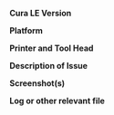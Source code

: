 <!--
Before creating a new issue, please use the search bar on the issues page to see if someone has already made one. If you find one (open or closed), add your comments there.

Give your issue a clear and short title. Avoid general words like "BUG" or "SUGGESTION".

For each section, write your response on the blank space directly below each header line.

Thank you for helping to improve Cura LulzBot Edition!
-->

**Cura LE Version** <!--e.g. 3.6.37, 4.13.2-->



**Platform** <!--Windows, MacOS, or Linux-->



**Printer and Tool Head** <!--Which printer/tool head combination was selected in Cura LE?-->



**Description of Issue** <!--Describe what problem you are encountering.-->



**Screenshot(s)** <!--Image showing the problem, if relevant-->



**Log or other relevant file** <!--Logs are very valuable for many non-UI bugs, we'd appreciate one-->



<!--
Logs can be found in the following locations:
Windows: C:\Users\[Your Username]\AppData\Roaming\cura-le\4.13\cura-le.log
Linux:   /home/[Your Username]/.local/share/cura-le/4.13/cura-le.log
MacOS:   [TBD]
-->

